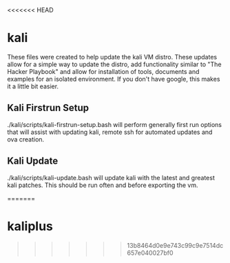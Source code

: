 <<<<<<< HEAD
# kali
These files were created to help update the kali VM distro. These updates allow for a simple way to update the distro, add functionality similar to "The Hacker Playbook" and allow for installation of tools, documents and examples for an isolated environment. If you don't have google, this makes it a little bit easier. 

## Kali Firstrun Setup 
 ./kali/scripts/kali-firstrun-setup.bash will perform generally first run options that will assist with updating kali, remote ssh for automated updates and ova creation. 

## Kali Update
 ./kali/scripts/kali-update.bash will update kali with the latest and greatest kali patches. This should be run often and before exporting the vm. 


=======
# kaliplus
>>>>>>> 13b8464d0e9e743c99c9e7514dc657e040027bf0
